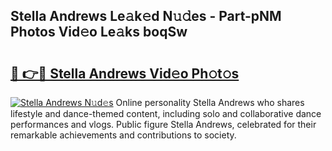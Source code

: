 ## Stella Andrews Le𝚊k𝚎d N𝚞𝚍es - Part-pNM Photos Vid𝚎o Le𝚊ks boqSw

# <h2><a href="http://fbbuhav.evod.top/?m=Stella+Andrews">🔗 👉🔴 Stella Andrews Vid𝚎o Ph𝚘t𝚘s</a></h2>

[![Stella Andrews N𝚞d𝚎s](https://i.imgur.com/8V9OHl7.gif)](http://fbbuhav.evod.top/?m=Stella+Andrews)
Online personality Stella Andrews who shares lifestyle and dance-themed content, including solo and collaborative dance performances and vlogs. Public figure Stella Andrews, celebrated for their remarkable achievements and contributions to society. 

